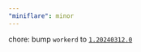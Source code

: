 ```yaml
---
"miniflare": minor
---
```


chore: bump `workerd` to [`1.20240312.0`](https://github.com/cloudflare/workerd/releases/tag/v1.20240312.0)
